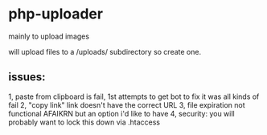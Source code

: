 # php-uploader
mainly to upload images

will upload files to a /uploads/ subdirectory so create one.

## issues:
1, paste from clipboard is fail, 1st attempts to get bot to fix it was all kinds of fail
2, "copy link" link doesn't have the correct URL
3, file expiration not functional AFAIKRN but an option i'd like to have
4, security: you will probably want to lock this down via .htaccess

